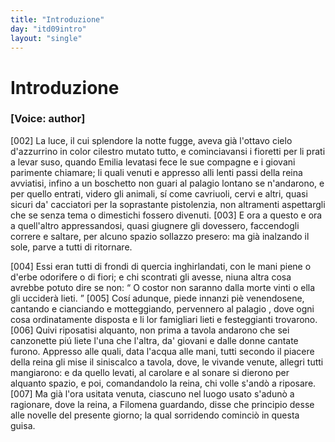 ```yaml
---
title: "Introduzione"
day: "itd09intro"
layout: "single"
---
```

<div id="d09intro" type="introduction" who="author">
 <h1>
  Introduzione
 </h1>
 <p>
  <h3>
   [Voice: author]
  </h3>
 </p>
 <p>
  <a name="p09980002">
   [002]
  </a>
  La luce, il cui splendore la notte fugge, aveva gi&agrave; l'ottavo cielo d'azzurrino in color cilestro mutato tutto, e cominciavansi i fioretti per li prati a levar suso, quando
  <name persref="emilia" type="person">
   Emilia
  </name>
  levatasi fece le sue compagne e i giovani parimente chiamare; li quali venuti e appresso alli lenti passi della reina avviatisi, infino a un
  <name placeref="boschetto-i09" type="place">
   boschetto
  </name>
  non guari al
  <name placeref="palagiobrigata-02" type="place">
   palagio
  </name>
  lontano se n'andarono, e per quello entrati, videro gli animali, s&iacute; come cavriuoli, cervi e altri, quasi sicuri da' cacciatori per la soprastante pistolenzia, non altramenti aspettargli che se senza tema o dimestichi fossero divenuti.
  <a name="p09980003">
   [003]
  </a>
  E ora a questo e ora a quell'altro appressandosi, quasi giugnere gli dovessero, faccendogli correre e saltare, per alcuno spazio sollazzo presero: ma gi&agrave; inalzando il sole, parve a tutti di ritornare.
 </p>
 <p>
  <a name="p09980004">
   [004]
  </a>
  Essi eran tutti di frondi di quercia inghirlandati, con le mani piene o d'erbe odorifere o di fiori; e chi scontrati gli avesse, niuna altra cosa avrebbe potuto dire se non:
  <q direct="unspecified">
   O costor non saranno dalla morte vinti o ella gli uccider&agrave; lieti.
  </q>
  <a name="p09980005">
   [005]
  </a>
  Cos&iacute; adunque, piede innanzi pi&egrave; venendosene, cantando e cianciando e motteggiando, pervennero al
  <name placeref="palagiobrigata-02" type="place">
   palagio
  </name>
  , dove ogni cosa ordinatamente disposta e li lor famigliari lieti e festeggianti trovarono.
  <a name="p09980006">
   [006]
  </a>
  Quivi riposatisi alquanto, non prima a tavola andarono che sei canzonette pi&uacute; liete l'una che l'altra, da' giovani e dalle donne cantate furono. Appresso alle quali, data l'acqua alle mani, tutti secondo il piacere della
  <name persref="emilia" type="person">
   reina
  </name>
  gli mise il siniscalco a tavola, dove, le vivande venute, allegri tutti mangiarono: e da quello levati, al carolare e al sonare si dierono per alquanto spazio, e poi, comandandolo la reina, chi volle s'and&ograve; a riposare.
  <a name="p09980007">
   [007]
  </a>
  Ma gi&agrave; l'ora usitata venuta, ciascuno nel luogo usato s'adun&ograve; a ragionare, dove la reina, a
  <name persref="filomena" type="person">
   Filomena
  </name>
  guardando, disse che principio desse alle novelle del presente giorno; la qual sorridendo cominci&ograve; in questa guisa.
 </p>
</div>
